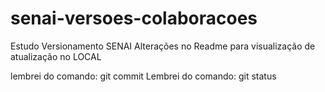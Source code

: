 # senai-versoes-colaboracoes
Estudo Versionamento SENAI
Alterações no Readme para visualização de atualização no LOCAL

lembrei do comando: git commit
Lembrei do comando: git status

